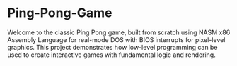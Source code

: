 # Ping-Pong-Game
Welcome to the classic Ping Pong game, built from scratch using NASM x86 Assembly Language for real-mode DOS with BIOS interrupts for pixel-level graphics. This project demonstrates how low-level programming can be used to create interactive games with fundamental logic and rendering. 
